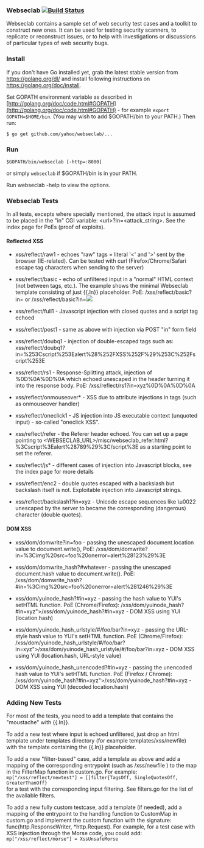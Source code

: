 ### Webseclab [![Build Status](https://travis-ci.org/yahoo/webseclab.svg?branch=master)](https://travis-ci.org/yahoo/webseclab)

Webseclab contains a sample set of web security test cases and a toolkit to construct new ones.  It can be used for testing security scanners, to replicate or reconstruct issues, or to help with investigations or discussions of particular types of web security bugs.

### Install

If you don't have Go installed yet, grab the latest stable version from https://golang.org/dl/ and install following instructions on https://golang.org/doc/install.   

Set GOPATH environment variable as described in [http://golang.org/doc/code.html#GOPATH](http://golang.org/doc/code.html#GOPATH) - for example `export GOPATH=$HOME/bin`.  (You may wish to add $GOPATH/bin to your PATH.) Then run:    
  
	$ go get github.com/yahoo/webseclab/...

### Run

```
$GOPATH/bin/webseclab [-http=:8080]
```
or simply ```webseclab``` if $GOPATH/bin is in your PATH.

Run webseclab -help to view the options.  

### Webseclab Tests

In all tests, excepts where specially mentioned, the attack input is assumed to be placed in the "in" CGI variable: &lt;url&gt;?in=&lt;attack_string&gt;. See the index page for PoEs (proof of exploits).

#### Reflected XSS

* xss/reflect/raw1 - echoes "raw" tags = literal '&lt;' and '&gt;' sent by the browser (IE-related). Can be tested with curl (Firefox/Chrome/Safari escape tag characters when sending to the server)

* xss/reflect/basic - echo of unfiltered input in a "normal" HTML context (not between tags, etc.). The example shows the minimal Webseclab template consisting of just {{.In}} placeholder.  PoE: /xss/reflect/basic?in=<script>alert(/HACKED/)</script>  or /xss/reflect/basic?in=<img src=foo onerror=alert(12345)>

* xss/reflect/full1 - Javascript injection with closed quotes and a script tag echoed

* xss/reflect/post1 - same as above with injection via POST "in" form field

* xss/reflect/doubq1 - injection of double-escaped tags such as: xss/reflect/doubq1?in=%253Cscript%253Ealert%28%252FXSS%252F%29%253C%252Fscript%253E

* xss/reflect/rs1 - Response-Splitting attack, injection of %0D%0A%0D%0A which echoed unescaped in the header turning it into the response body. PoE:
/xss/reflect/rs1?in=xyz%0D%0A%0D%0A<script>alert(/BAD_NEWS/)</script>

* xss/reflect/onmouseover* - XSS due to attribute injections in tags (such as onmouseover handler)

* xss/reflect/oneclick1 - JS injection into JS executable context (unquoted input) - so-called "oneclick XSS".

* xss/reflect/refer -  the Referer header echoed. You can set up a page pointing to <WEBSECLAB_URL>/misc/webseclab_refer.html?%3Cscript%3Ealert%28789%29%3C/script%3E as a starting point to set the referer. 

* xss/reflect/js* - different cases of injection into Javascript blocks, see the index page for more details

* xss/reflect/enc2 - double quotes escaped with a backslash but backslash itself is not.  Exploitable injection into Javascript strings. 

* xss/reflect/backslash1?in=xyz - Unicode escape sequences like \u0022 unescaped by the server to became the corresponding (dangerous) character (double quotes). 

#### DOM XSS
* xss/dom/domwrite?in=foo - passing the unescaped document.location value to document.write(), PoE: /xss/dom/domwrite?in=%3Cimg%20src=foo%20onerror=alert%28123%29%3E

* xss/dom/domwrite_hash?#whatever - passing the unescaped document.hash value to document.write(). PoE: /xss/dom/domwrite_hash?#in=%3Cimg%20src=foo%20onerror=alert%281246%29%3E

* xss/dom/yuinode_hash?#in=xyz - passing the hash value to YUI's setHTML function.  PoE (Chrome/Firefox): /xss/dom/yuinode_hash?#in=xyz">/xss/dom/yuinode_hash?#in=xyz</A> - DOM XSS using YUI (location.hash) 

* xss/dom/yuinode_hash_urlstyle/#/foo/bar?in=xyz - passing the URL-style hash value to YUI's setHTML function.  PoE (Chrome/Firefox): /xss/dom/yuinode_hash_urlstyle/#/foo/bar?in=xyz">/xss/dom/yuinode_hash_urlstyle/#/foo/bar?in=xyz</A> - DOM XSS using YUI (location.hash, URL-style value) 

* xss/dom/yuinode_hash_unencoded?#in=xyz - passing the unencoded hash value to YUI's setHTML function.  PoE (Firefox / Chrome): /xss/dom/yuinode_hash?#in=xyz">/xss/dom/yuinode_hash?#in=xyz</A> - DOM XSS using YUI (decoded location.hash) 

### Adding New Tests

For most of the tests, you need to add a template that contains the "moustache" with {{.In}}.

To add a new test where input is echoed unfiltered, just drop an html
template under templates directory (for example templates/xss/newfile) with the template containing the {{.In}} placeholder.

To add a new "filter-based" case, add a template as above and add
a mapping of the corresponding entrypoint (such as /xss/newfile )
to the map in the FilterMap function in custom.go.  For example:  
```mp["/xss/reflect/newtest"] = []filter{TagsOff, SingleQuotesOff, GreaterThanOff}```  
 for a test with the corresponding input filtering.  See filters.go for the list of the available filters.

To add a new fully custom testcase, add a template (if needed),
add a mapping of the entrypoint to the handling function to CustomMap in custom.go and implement the custom function with the signature: func(http.ResponseWriter, *http.Request).  For example, for a test case with XSS injection through the Morse code, you could add:  
```mp["/xss/reflect/morse"] = XssUnsafeMorse```  
